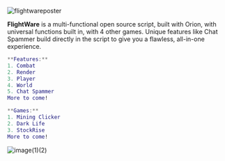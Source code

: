 ![flightwareposter](https://user-images.githubusercontent.com/91488137/180491904-b1d4ed37-a1d1-4607-a9c6-17ffa09f5495.png)

**FlightWare**  is a multi-functional open source script, built with Orion, with universal functions built in, with 4 other games.
Unique features like Chat Spammer build directly in the script to give you a flawless, all-in-one experience.

```lua
**Features:**
1. Combat
2. Render
3. Player
4. World
5. Chat Spammer
More to come!
```

```lua
**Games:**
1. Mining Clicker
2. Dark Life
3. StockRise
More to come!
```

![image(1)(2)](https://user-images.githubusercontent.com/91488137/180485339-6ddade39-e22b-46dc-92d9-e6a1230065ad.png)


